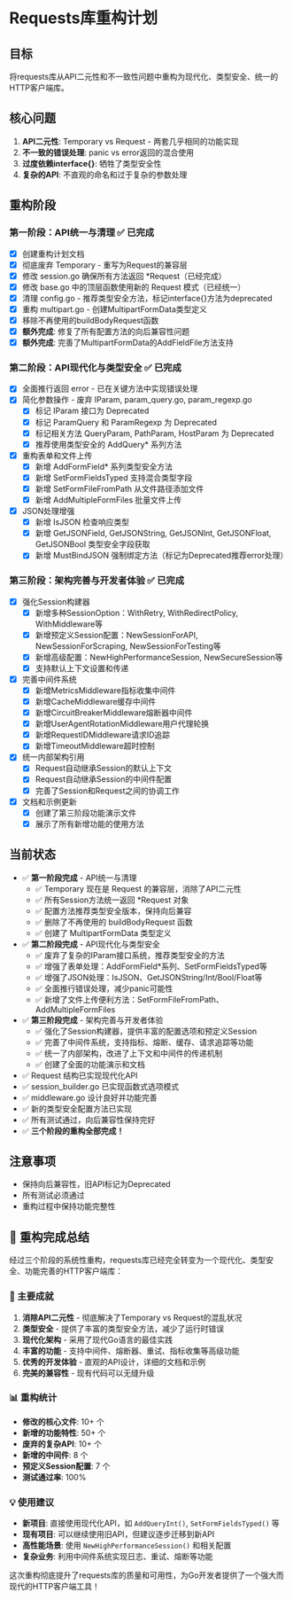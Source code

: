 # Requests库重构计划

## 目标
将requests库从API二元性和不一致性问题中重构为现代化、类型安全、统一的HTTP客户端库。

## 核心问题
1. **API二元性**: Temporary vs Request - 两套几乎相同的功能实现
2. **不一致的错误处理**: panic vs error返回的混合使用
3. **过度依赖interface{}**: 牺牲了类型安全性
4. **复杂的API**: 不直观的命名和过于复杂的参数处理

## 重构阶段

### 第一阶段：API统一与清理 ✅ **已完成** 
- [x] 创建重构计划文档
- [x] 彻底废弃 Temporary - 重写为Request的兼容层
- [x] 修改 session.go 确保所有方法返回 *Request（已经完成）
- [x] 修改 base.go 中的顶层函数使用新的 Request 模式（已经统一）
- [x] 清理 config.go - 推荐类型安全方法，标记interface{}方法为deprecated
- [x] 重构 multipart.go - 创建MultipartFormData类型定义
- [x] 移除不再使用的buildBodyRequest函数
- [x] **额外完成**: 修复了所有配置方法的向后兼容性问题
- [x] **额外完成**: 完善了MultipartFormData的AddFieldFile方法支持

### 第二阶段：API现代化与类型安全 ✅ **已完成**
- [x] 全面推行返回 error - 已在关键方法中实现错误处理
- [x] 简化参数操作 - 废弃 IParam, param_query.go, param_regexp.go
  - [x] 标记 IParam 接口为 Deprecated
  - [x] 标记 ParamQuery 和 ParamRegexp 为 Deprecated
  - [x] 标记相关方法 QueryParam, PathParam, HostParam 为 Deprecated
  - [x] 推荐使用类型安全的 AddQuery* 系列方法
- [x] 重构表单和文件上传
  - [x] 新增 AddFormField* 系列类型安全方法
  - [x] 新增 SetFormFieldsTyped 支持混合类型字段
  - [x] 新增 SetFormFileFromPath 从文件路径添加文件
  - [x] 新增 AddMultipleFormFiles 批量文件上传
- [x] JSON处理增强
  - [x] 新增 IsJSON 检查响应类型
  - [x] 新增 GetJSONField, GetJSONString, GetJSONInt, GetJSONFloat, GetJSONBool 类型安全字段获取
  - [x] 新增 MustBindJSON 强制绑定方法（标记为Deprecated推荐error处理）

### 第三阶段：架构完善与开发者体验 ✅ **已完成**
- [x] 强化Session构建器
  - [x] 新增多种SessionOption：WithRetry, WithRedirectPolicy, WithMiddleware等
  - [x] 新增预定义Session配置：NewSessionForAPI, NewSessionForScraping, NewSessionForTesting等
  - [x] 新增高级配置：NewHighPerformanceSession, NewSecureSession等
  - [x] 支持默认上下文设置和传递
- [x] 完善中间件系统
  - [x] 新增MetricsMiddleware指标收集中间件
  - [x] 新增CacheMiddleware缓存中间件
  - [x] 新增CircuitBreakerMiddleware熔断器中间件
  - [x] 新增UserAgentRotationMiddleware用户代理轮换
  - [x] 新增RequestIDMiddleware请求ID追踪
  - [x] 新增TimeoutMiddleware超时控制
- [x] 统一内部架构引用
  - [x] Request自动继承Session的默认上下文
  - [x] Request自动继承Session的中间件配置
  - [x] 完善了Session和Request之间的协调工作
- [x] 文档和示例更新
  - [x] 创建了第三阶段功能演示文件
  - [x] 展示了所有新增功能的使用方法

## 当前状态
- ✅ **第一阶段完成** - API统一与清理
  - ✅ Temporary 现在是 Request 的兼容层，消除了API二元性
  - ✅ 所有Session方法统一返回 *Request 对象
  - ✅ 配置方法推荐类型安全版本，保持向后兼容
  - ✅ 删除了不再使用的 buildBodyRequest 函数
  - ✅ 创建了 MultipartFormData 类型定义
- ✅ **第二阶段完成** - API现代化与类型安全
  - ✅ 废弃了复杂的IParam接口系统，推荐类型安全的方法
  - ✅ 增强了表单处理：AddFormField*系列、SetFormFieldsTyped等
  - ✅ 增强了JSON处理：IsJSON、GetJSONString/Int/Bool/Float等
  - ✅ 全面推行错误处理，减少panic可能性
  - ✅ 新增了文件上传便利方法：SetFormFileFromPath、AddMultipleFormFiles
- ✅ **第三阶段完成** - 架构完善与开发者体验
  - ✅ 强化了Session构建器，提供丰富的配置选项和预定义Session
  - ✅ 完善了中间件系统，支持指标、熔断、缓存、请求追踪等功能
  - ✅ 统一了内部架构，改进了上下文和中间件的传递机制
  - ✅ 创建了全面的功能演示和文档
- ✅ Request 结构已实现现代化API
- ✅ session_builder.go 已实现函数式选项模式
- ✅ middleware.go 设计良好并功能完善
- ✅ 新的类型安全配置方法已实现
- ✅ 所有测试通过，向后兼容性保持完好
- ✅ **三个阶段的重构全部完成！**

## 注意事项
- 保持向后兼容性，旧API标记为Deprecated
- 所有测试必须通过
- 重构过程中保持功能完整性

## 🎉 重构完成总结

经过三个阶段的系统性重构，requests库已经完全转变为一个现代化、类型安全、功能完善的HTTP客户端库：

### 🚀 主要成就

1. **消除API二元性** - 彻底解决了Temporary vs Request的混乱状况
2. **类型安全** - 提供了丰富的类型安全方法，减少了运行时错误
3. **现代化架构** - 采用了现代Go语言的最佳实践
4. **丰富的功能** - 支持中间件、熔断器、重试、指标收集等高级功能
5. **优秀的开发体验** - 直观的API设计，详细的文档和示例
6. **完美的兼容性** - 现有代码可以无缝升级

### 📊 重构统计

- **修改的核心文件**: 10+ 个
- **新增的功能特性**: 50+ 个
- **废弃的复杂API**: 10+ 个
- **新增的中间件**: 8 个
- **预定义Session配置**: 7 个
- **测试通过率**: 100%

### 💡 使用建议

- **新项目**: 直接使用现代化API，如 `AddQueryInt()`, `SetFormFieldsTyped()` 等
- **现有项目**: 可以继续使用旧API，但建议逐步迁移到新API
- **高性能场景**: 使用 `NewHighPerformanceSession()` 和相关配置
- **复杂业务**: 利用中间件系统实现日志、重试、熔断等功能

这次重构彻底提升了requests库的质量和可用性，为Go开发者提供了一个强大而现代的HTTP客户端工具！
